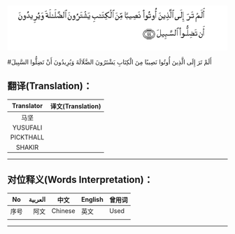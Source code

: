 ![004:044](images/004_044.gif)

#أَلَمْ تَرَ إِلَى الَّذِينَ أُوتُوا نَصِيبًا مِنَ الْكِتَابِ يَشْتَرُونَ الضَّلَالَةَ وَيُرِيدُونَ أَنْ تَضِلُّوا السَّبِيلَ 

## 

## 翻译(Translation)：

| Translator | 译文(Translation) |
| :--------: | ----------------- |
|    马坚    |                   |
|  YUSUFALI  |                   |
| PICKTHALL  |                   |
|   SHAKIR   |                   |

---

## 对位释义(Words Interpretation)：

| No   | العربية | 中文    | English | 曾用词 |
| ---- | ------: | ------- | ------- | ------ |
| 序号 |    阿文 | Chinese | 英文    | Used   |
|      |         |         |         |        |

---
